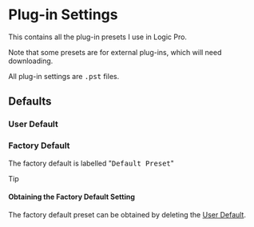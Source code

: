 # Plug-in Settings

This contains all the plug-in presets I use in Logic Pro.

Note that some presets are for external plug-ins, which will need downloading.

All plug-in settings are <samp>.pst</samp> files.

## Defaults

### User Default

### Factory Default

The factory default is labelled "<samp>Default Preset</samp>"

> [!tip]
> #### Obtaining the Factory Default Setting
> The factory default preset can be obtained by deleting the [User Default](#User%20Default).
>
> 
